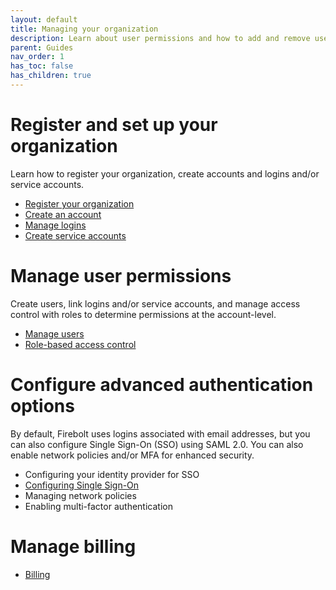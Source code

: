 ```yaml
---
layout: default
title: Managing your organization
description: Learn about user permissions and how to add and remove users in a Firebolt account.
parent: Guides
nav_order: 1
has_toc: false
has_children: true
---
```


# Register and set up your organization
 Learn how to register your organization, create accounts and logins and/or service accounts. 

 * [Register your organization](creating-an-organization.md)
 * [Create an account](managing-accounts.md)
 * [Manage logins](managing-logins.md)
 * [Create service accounts](service-accounts.md)
 
# Manage user permissions
Create users, link logins and/or service accounts, and manage access control with roles to determine permissions at the account-level. 

* [Manage users](managing-users.md)
* [Role-based access control](rbac.md)

# Configure advanced authentication options 
By default, Firebolt uses logins associated with email addresses, but you can also configure Single Sign-On (SSO) using SAML 2.0. You can also enable network policies and/or MFA for enhanced security. 

* Configuring your identity provider for SSO
* [Configuring Single Sign-On](sso.md)
* Managing network policies
* Enabling multi-factor authentication

# Manage billing

* [Billing](billing.md)